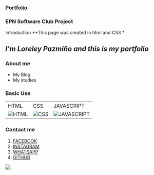 ### [Portfolio](https://loreleynayely.github.io/Portafolio/#contact)
### EPN Software Club Project
Introduction
**This page was created in html and CSS *
## *I'm Loreley Pazmiño and this is my portfolio*
### **About me**
 - My Blog
 - My studies

### **Basic Use**
|  |  |  |
| --- | --- | --- |
| HTML| CSS | JAVASCRIPT |
| ![HTML](https://desarrolloweb.com/storage/tag_images/actual/n20BWPxy4WXVZyC94Cvn2pPus1LSIo2drcqniEkJ.png)| ![CSS](https://desarrolloweb.com/storage/tag_images/actual/sT1RLpDHzInATuKnDUkwXhKoaIOrtS97gBtgiQ6M.png) | ![JAVASCRIPT](https://upload.wikimedia.org/wikipedia/commons/thumb/9/99/Unofficial_JavaScript_logo_2.svg/800px-Unofficial_JavaScript_logo_2.svg.png) |

### **Contact me**
1. [FACEBOOK](https://www.facebook.com/loreley.pazmino)
2. [INSTAGRAM](https://www.instagram.com/loreleypazmino/)
3. [WHATSAPP](https://api.whatsapp.com/send/?phone=%2B59395958087&text=urlencodedtext&app_absent=0)
4. [GITHUB](https://github.com/LoreleyNayely/LoreleyNayely)

![](https://img.shields.io/github/followers/@loreleynayely?style=social)
